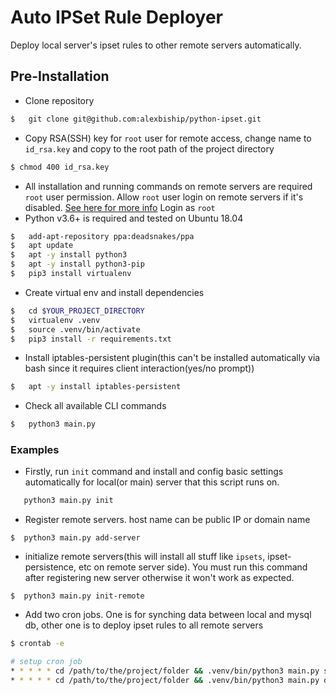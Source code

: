 # Auto IPSet Rule Deployer
Deploy local server's ipset rules to other remote servers automatically.
## Pre-Installation
- Clone repository
```bash
$   git clone git@github.com:alexbiship/python-ipset.git
```
- Copy RSA(SSH) key for `root` user for remote access, change name to `id_rsa.key` and copy to the root path of the project directory
```bash
$ chmod 400 id_rsa.key
```
- All installation and running commands on remote servers are required `root` user permission. Allow `root` user login on remote servers if it's disabled. [See here for more info](https://www.knot35.com/how-to-permanently-enable-root-access-on-aws-ec2-instance/)  Login as `root` 
- Python v3.6+ is required and tested on Ubuntu 18.04
```bash
$   add-apt-repository ppa:deadsnakes/ppa
$   apt update
$   apt -y install python3
$   apt -y install python3-pip
$   pip3 install virtualenv
```
- Create virtual env and install dependencies
```bash
$   cd $YOUR_PROJECT_DIRECTORY
$   virtualenv .venv
$   source .venv/bin/activate
$   pip3 install -r requirements.txt
```
- Install iptables-persistent plugin(this can't be installed automatically via bash since it requires client interaction(yes/no prompt))
```bash
$   apt -y install iptables-persistent
```
 - Check all available CLI commands
 ```bash
$   python3 main.py
 ```
 ### Examples
 - Firstly, run `init` command and install and config basic settings automatically for local(or main) server that this script runs on.
 ```bash
    python3 main.py init
 ```
 - Register remote servers. host name can be public IP or domain name
 ```
 $  python3 main.py add-server
 ```
  - initialize remote servers(this will install all stuff like `ipsets`, ipset-persistence, etc on remote server side). You must run this command after registering new server otherwise it won't work as expected.
 ```
 $  python3 main.py init-remote
 ```
 - Add two cron jobs. One is for synching data between local and mysql db, other one is to deploy ipset rules to all remote servers
 ```bash
$ crontab -e

# setup cron job
* * * * * cd /path/to/the/project/folder && .venv/bin/python3 main.py sync
* * * * * cd /path/to/the/project/folder && .venv/bin/python3 main.py deploy
 ```